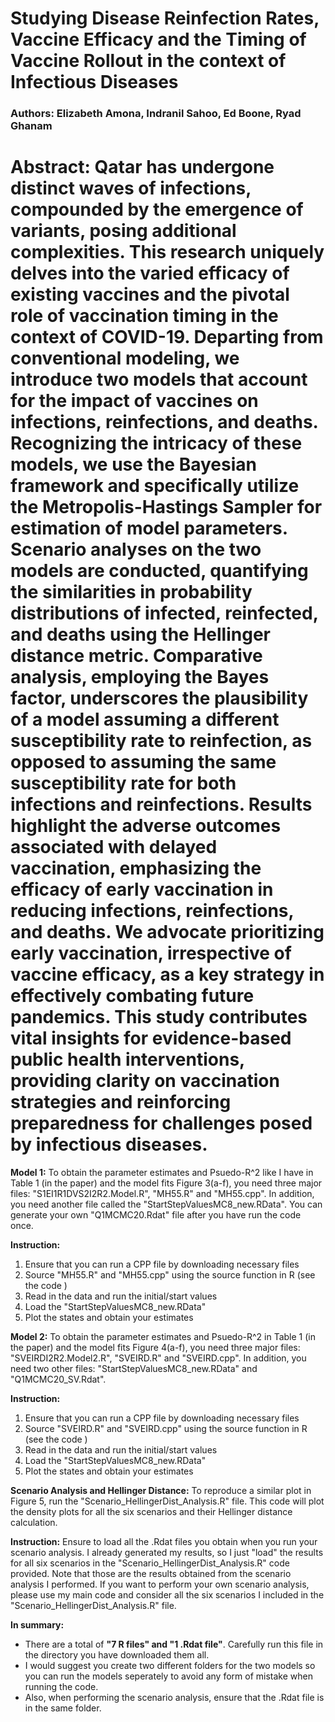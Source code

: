 # Studying Disease Reinfection Rates, Vaccine Efficacy and the Timing of Vaccine Rollout in the context of Infectious Diseases
### Authors: Elizabeth Amona, Indranil Sahoo, Ed Boone, Ryad Ghanam

# Abstract: Qatar has undergone distinct waves of infections, compounded by the emergence of variants, posing additional complexities. This research uniquely delves into the varied efficacy of existing vaccines and the pivotal role of vaccination timing in the context of COVID-19. Departing from conventional modeling, we introduce two models that account for the impact of vaccines on infections, reinfections, and deaths. Recognizing the intricacy of these models, we use the Bayesian framework and specifically utilize the Metropolis-Hastings Sampler for estimation of model parameters. Scenario analyses on the two models are conducted, quantifying the similarities in probability distributions of infected, reinfected, and deaths using the Hellinger distance metric. Comparative analysis, employing the Bayes factor, underscores the plausibility of a model assuming a different susceptibility rate to reinfection, as opposed to assuming the same susceptibility rate for both infections and reinfections. Results highlight the adverse outcomes associated with delayed vaccination, emphasizing the efficacy of early vaccination in reducing infections, reinfections, and deaths. We advocate prioritizing early vaccination, irrespective of vaccine efficacy, as a key strategy in effectively combating future pandemics. This study contributes vital insights for evidence-based public health interventions, providing clarity on vaccination strategies and reinforcing preparedness for challenges posed by infectious diseases.

**Model 1:** To obtain the parameter estimates and Psuedo-R^2 like I have in Table 1 (in the paper) and the model fits Figure 3(a-f), you need three major files: "S1EI1R1DVS2I2R2.Model.R", "MH55.R" and "MH55.cpp". In addition, you need another file called the "StartStepValuesMC8_new.RData". You can generate your own "Q1MCMC20.Rdat" file after you have run the code once.

**Instruction:**

   1. Ensure that you can run a CPP file by downloading necessary files
   2. Source "MH55.R" and "MH55.cpp" using the source function in R (see the code )
   3. Read in the data and run the initial/start values
   4. Load the "StartStepValuesMC8_new.RData" 
   5. Plot the states and obtain your estimates



**Model 2:** To obtain the parameter estimates and Psuedo-R^2 in Table 1 (in the paper) and the model fits Figure 4(a-f), you need three major files: "SVEIRDI2R2.Model2.R", "SVEIRD.R" and "SVEIRD.cpp". In addition, you need two other files: "StartStepValuesMC8_new.RData" and "Q1MCMC20_SV.Rdat". 

**Instruction:** 

1.  Ensure that you can run a CPP file by downloading necessary files
2.  Source "SVEIRD.R" and "SVEIRD.cpp" using the source function in R (see the code )
3.  Read in the data and run the initial/start values
4.  Load the "StartStepValuesMC8_new.RData"
5.  Plot the states and obtain your estimates


**Scenario Analysis and Hellinger Distance:** To reproduce a similar plot in Figure 5, run the "Scenario_HellingerDist_Analysis.R" file. This code will plot the density plots for all the six scenarios and their Hellinger distance calculation.

**Instruction:** Ensure to load all the .Rdat files you obtain when you run your scenario analysis. I already generated my results, so I just "load" the results for all six scenarios in the "Scenario_HellingerDist_Analysis.R" code provided. Note that those are the results obtained from the scenario analysis I performed. If you want to perform your own scenario analysis, please use my main code and consider all the six scenarios I included in the "Scenario_HellingerDist_Analysis.R" file.

**In summary:**
- There are a total of **"7 R files" and "1 .Rdat file"**. Carefully run this file in the directory you have downloaded them all.
- I would suggest you create two different folders for the two models so you can run the models seperately to avoid any form of mistake when running the code.
- Also, when performing the scenario analysis, ensure that the .Rdat file is in the same folder. 


